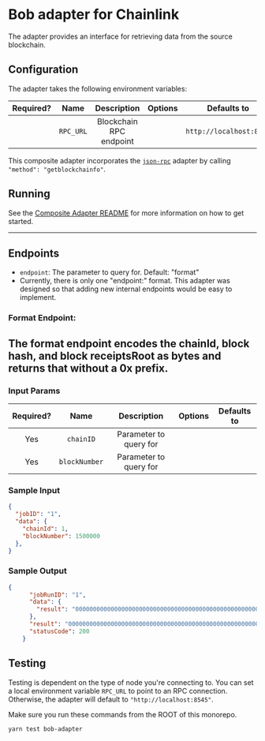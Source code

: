 # Bob adapter for Chainlink

The adapter provides an interface for retrieving data from the source blockchain.

## Configuration

The adapter takes the following environment variables:

| Required? |   Name    |       Description       | Options |       Defaults to       |
| :-------: | :-------: | :---------------------: | :-----: | :---------------------: |
|           | `RPC_URL` | Blockchain RPC endpoint |         | `http://localhost:8545` |

This composite adapter incorporates the [`json-rpc`](../../sources/json-rpc) adapter by calling `"method": "getblockchainfo"`.

## Running

See the [Composite Adapter README](../README.md) for more information on how to get started.

---

## Endpoints
- `endpoint`: The parameter to query for. Default: "format"
- Currently, there is only one "endpoint:" format. This adapter was designed so that adding new internal endpoints would be easy to implement.

### Format Endpoint:
The format endpoint encodes the chainId, block hash, and block receiptsRoot as bytes and returns that without a 0x prefix.
---

### Input Params

| Required? |    Name    |      Description       | Options | Defaults to  |
| :-------: | :--------: | :--------------------: | :-----: | :----------: |
|    Yes    | `chainID`  | Parameter to query for |         |              |
|    Yes    | `blockNumber`| Parameter to query for |       |              |

### Sample Input

```json
{
  "jobID": "1",
  "data": {
    "chainId": 1,
    "blockNumber": 1500000
  },
}
```

### Sample Output
```json
{
      "jobRunID": "1",
      "data": {
        "result": "000000000000000000000000000000000000000000000000000000000000000183952d392f9b0059eea94b10d1a095eefb1943ea91595a16c6698757127d4e1c371086374dcad57dab3a0774e9877152e0c5b4a75815a50ea568d649f0e80077"
      },
      "result": "000000000000000000000000000000000000000000000000000000000000000183952d392f9b0059eea94b10d1a095eefb1943ea91595a16c6698757127d4e1c371086374dcad57dab3a0774e9877152e0c5b4a75815a50ea568d649f0e80077",
      "statusCode": 200
    }
```

## Testing

Testing is dependent on the type of node you're connecting to. You can set a local environment variable `RPC_URL` to point to an RPC connection. Otherwise, the adapter will default to `"http://localhost:8545"`.

Make sure you run these commands from the ROOT of this monorepo.

```bash
yarn test bob-adapter
```
